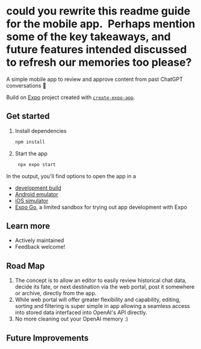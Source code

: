 # could you rewrite this readme guide for the mobile app.  Perhaps mention some of the key takeaways, and future features intended discussed to refresh our memories too please?

A simple mobile app to review and approve content from past ChatGPT conversations 👋

Build on [Expo](https://expo.dev) project created with [`create-expo-app`](https://www.npmjs.com/package/create-expo-app).

## Get started

1. Install dependencies

   ```bash
   npm install
   ```

2. Start the app

   ```bash
    npx expo start
   ```

In the output, you'll find options to open the app in a

- [development build](https://docs.expo.dev/develop/development-builds/introduction/)
- [Android emulator](https://docs.expo.dev/workflow/android-studio-emulator/)
- [iOS simulator](https://docs.expo.dev/workflow/ios-simulator/)
- [Expo Go](https://expo.dev/go), a limited sandbox for trying out app development with Expo

## Learn more

- Actively maintained
- Feedback welcome!

## Road Map

1. The concept is to allow an editor to easily review historical chat data, decide its fate, or next destination via the web portal, post it somewhere or archive, directly from the app.
2. While web portal will offer greater flexibility and capability, editing, sorting and filtering is super simple in app allowing a seamless access into stored data interfaced into  OpenAI's API directly.
3. No more cleaning out your OpenAI memory :)

## Future Improvements

